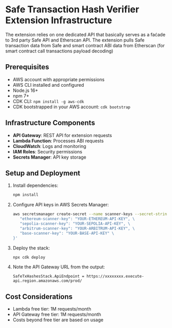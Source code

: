 # Safe Transaction Hash Verifier Extension Infrastructure

The extension relies on one dedicated API that basically serves as a faćade to 3rd party Safe API and Etherscan API. The extension pulls Safe transaction data from Safe and smart contract ABI data from Etherscan (for smart contract call transactions payload decoding)

## Prerequisites

- AWS account with appropriate permissions
- AWS CLI installed and configured
- Node.js 16+
- npm 7+
- CDK CLI: `npm install -g aws-cdk`
- CDK bootstrapped in your AWS account: `cdk bootstrap`

## Infrastructure Components

- **API Gateway**: REST API for extension requests
- **Lambda Function**: Processes ABI requests
- **CloudWatch**: Logs and monitoring
- **IAM Roles**: Security permissions
- **Secrets Manager**: API key storage

## Setup and Deployment

1. Install dependencies:

   ```bash
   npm install
   ```

2. Configure API keys in AWS Secrets Manager:

   ```bash
   aws secretsmanager create-secret --name scanner-keys --secret-string '{ \
      "ethereum-scanner-key": "YOUR-ETHEREUM-API-KEY", \
      "sepolia-scanner-key": "YOUR-SEPOLIA-API-KEY", \
      "arbitrum-scanner-key": "YOUR-ARBITRUM-API-KEY", \
      "base-scanner-key": "YOUR-BASE-API-KEY" \
   }'
   ```

3. Deploy the stack:

   ```bash
   npx cdk deploy
   ```

4. Note the API Gateway URL from the output:
   ```
   SafeTxHashesStack.ApiEndpoint = https://xxxxxxxx.execute-api.region.amazonaws.com/prod/
   ```

## Cost Considerations

- Lambda free tier: 1M requests/month
- API Gateway free tier: 1M requests/month
- Costs beyond free tier are based on usage
